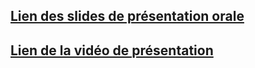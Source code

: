 
## [Lien des slides de présentation orale](https://docs.google.com/presentation/d/1HG2o2j-yOLm23DUXTiJQx7jOco14jIxasFMwMX4EuR8/edit?usp=sharing)

## [Lien de la vidéo de présentation](https://www.youtube.com/watch?v=J59MlnhrQB8&feature=youtu.be)
